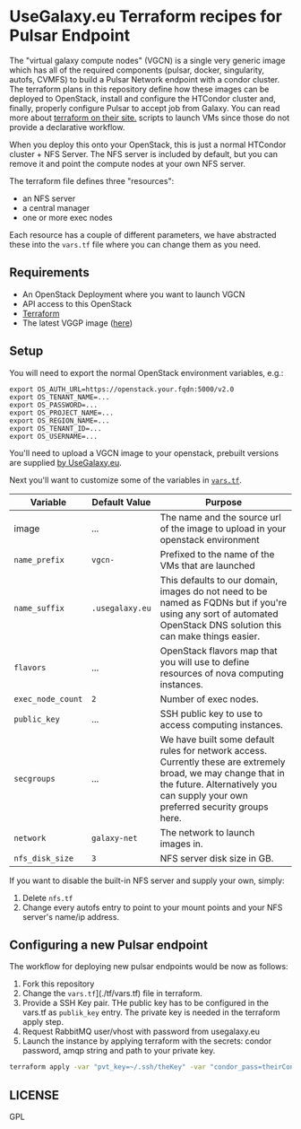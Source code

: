 # UseGalaxy.eu Terraform recipes for Pulsar Endpoint

The  "virtual galaxy compute nodes" (VGCN) is a single very generic image
which has all of the required components (pulsar, docker, singularity, autofs, CVMFS)
to build a Pulsar Network endpoint with a condor cluster. The terraform
plans in this repository define how these images can be deployed to OpenStack,
install and configure the HTCondor cluster and, finally, properly configure Pulsar
to accept job from Galaxy.
You can read more about [terraform on their site.](https://www.terraform.io/)
scripts to launch VMs since those do not provide a declarative workflow.

When you deploy this onto your OpenStack, this is just a normal HTCondor
cluster + NFS Server. The NFS server is included by default, but you can remove
it and point the compute nodes at your own NFS server.

The terraform file defines three "resources":

- an NFS server
- a central manager
- one or more exec nodes

Each resource has a couple of different parameters, we have abstracted these
into the `vars.tf` file where you can change them as you need.

## Requirements

- An OpenStack Deployment where you want to launch VGCN
- API access to this OpenStack
- [Terraform](https://www.terraform.io/intro/getting-started/install.html)
- The latest VGGP image ([here](https://usegalaxy.eu/static/vgcn/))

## Setup

You will need to export the normal OpenStack environment variables, e.g.:

```
export OS_AUTH_URL=https://openstack.your.fqdn:5000/v2.0
export OS_TENANT_NAME=...
export OS_PASSWORD=...
export OS_PROJECT_NAME=...
export OS_REGION_NAME=...
export OS_TENANT_ID=...
export OS_USERNAME=...
```

You'll need to upload a VGCN image to your openstack, prebuilt versions are
supplied [by UseGalaxy.eu](https://usegalaxy.eu/static/vgcn/).

Next you'll want to customize some of the variables in [`vars.tf`](./tf/vars.tf).

Variable          | Default Value          | Purpose
--------          | -------------          | -------
image             | ...                    | The name and the source url of the image to upload in your openstack environment
`name_prefix`     | `vgcn-`                | Prefixed to the name of the VMs that are launched
`name_suffix`     | `.usegalaxy.eu`        | This defaults to our domain, images do not need to be named as FQDNs but if you're using any sort of automated OpenStack DNS solution this can make things easier.
`flavors`         | ...                    | OpenStack flavors map that you will use to define resources of nova computing instances.
`exec_node_count` | `2`                    | Number of exec nodes.
`public_key`      | ...                    | SSH public key to use to access computing instances.
`secgroups`       | ...                    | We have built some default rules for network access. Currently these are extremely broad, we may change that in the future. Alternatively you can supply your own preferred security groups here.
`network`         | `galaxy-net`           | The network to launch images in.
`nfs_disk_size`   | `3`                    | NFS server disk size in GB.

If you want to disable the built-in NFS server and supply your own, simply:

1. Delete `nfs.tf`
2. Change every autofs entry to point to your mount points and your NFS
   server's name/ip address.

## Configuring a new Pulsar endpoint

The workflow for deploying new pulsar endpoints would be now as follows:

1. Fork this repository
2. Change the `vars.tf`](./tf/vars.tf) file in terraform.
3. Provide a SSH Key pair. THe public key has to be configured in the vars.tf as `publik_key` entry. The private key is needed in the terraform apply step.
4. Request RabbitMQ user/vhost with password from usegalaxy.eu
5. Launch the instance by applying terraform with the secrets: condor password, amqp string and path to your private key.

```bash
terraform apply -var "pvt_key=~/.ssh/theKey" -var "condor_pass=theirCondorPW" -var "mq_string=pyamqp://their_new_pulsar:thePassword@mq.galaxyproject.eu:5671//pulsar/their_new_pulsar?ssl=1"
```

## LICENSE

GPL

